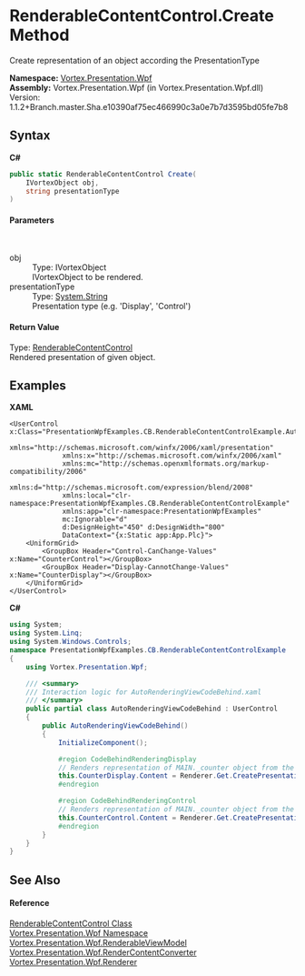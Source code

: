 # RenderableContentControl.Create Method 
 

Create representation of an object according the PresentationType

**Namespace:**&nbsp;<a href="N_Vortex_Presentation_Wpf.md">Vortex.Presentation.Wpf</a><br />**Assembly:**&nbsp;Vortex.Presentation.Wpf (in Vortex.Presentation.Wpf.dll) Version: 1.1.2+Branch.master.Sha.e10390af75ec466990c3a0e7b7d3595bd05fe7b8

## Syntax

**C#**<br />
``` C#
public static RenderableContentControl Create(
	IVortexObject obj,
	string presentationType
)
```


#### Parameters
&nbsp;<dl><dt>obj</dt><dd>Type: IVortexObject<br />IVortexObject to be rendered.</dd><dt>presentationType</dt><dd>Type: <a href="http://msdn2.microsoft.com/en-us/library/s1wwdcbf" target="_blank">System.String</a><br />Presentation type (e.g. 'Display', 'Control')</dd></dl>

#### Return Value
Type: <a href="T_Vortex_Presentation_Wpf_RenderableContentControl.md">RenderableContentControl</a><br />Rendered presentation of given object.

## Examples

**XAML**<br />
``` XAML
<UserControl x:Class="PresentationWpfExamples.CB.RenderableContentControlExample.AutoRenderingViewCodeBehind"
             xmlns="http://schemas.microsoft.com/winfx/2006/xaml/presentation"
             xmlns:x="http://schemas.microsoft.com/winfx/2006/xaml"
             xmlns:mc="http://schemas.openxmlformats.org/markup-compatibility/2006" 
             xmlns:d="http://schemas.microsoft.com/expression/blend/2008" 
             xmlns:local="clr-namespace:PresentationWpfExamples.CB.RenderableContentControlExample"
             xmlns:app="clr-namespace:PresentationWpfExamples"
             mc:Ignorable="d" 
             d:DesignHeight="450" d:DesignWidth="800"
             DataContext="{x:Static app:App.Plc}">
    <UniformGrid>
        <GroupBox Header="Control-CanChange-Values" x:Name="CounterControl"></GroupBox>
        <GroupBox Header="Display-CannotChange-Values" x:Name="CounterDisplay"></GroupBox>
    </UniformGrid>
</UserControl>
```

**C#**<br />
``` C#
using System;
using System.Linq;
using System.Windows.Controls;
namespace PresentationWpfExamples.CB.RenderableContentControlExample
{
    using Vortex.Presentation.Wpf;

    /// <summary>
    /// Interaction logic for AutoRenderingViewCodeBehind.xaml
    /// </summary>
    public partial class AutoRenderingViewCodeBehind : UserControl
    {
        public AutoRenderingViewCodeBehind()
        {
            InitializeComponent();

            #region CodeBehindRenderingDisplay
            // Renders representation of MAIN._counter object from the PLC in read-only mode.
            this.CounterDisplay.Content = Renderer.Get.CreatePresentation("Display", App.Plc.MAIN._counter);
            #endregion

            #region CodeBehindRenderingControl
            // Renders representation of MAIN._counter object from the PLC in read/write mode.
            this.CounterControl.Content = Renderer.Get.CreatePresentation("Control", App.Plc.MAIN._counter);
            #endregion
        }
    }
}
```


## See Also


#### Reference
<a href="T_Vortex_Presentation_Wpf_RenderableContentControl.md">RenderableContentControl Class</a><br /><a href="N_Vortex_Presentation_Wpf.md">Vortex.Presentation.Wpf Namespace</a><br /><a href="T_Vortex_Presentation_Wpf_RenderableViewModel.md">Vortex.Presentation.Wpf.RenderableViewModel</a><br /><a href="T_Vortex_Presentation_Wpf_RenderContentConverter.md">Vortex.Presentation.Wpf.RenderContentConverter</a><br /><a href="T_Vortex_Presentation_Wpf_Renderer.md">Vortex.Presentation.Wpf.Renderer</a><br />